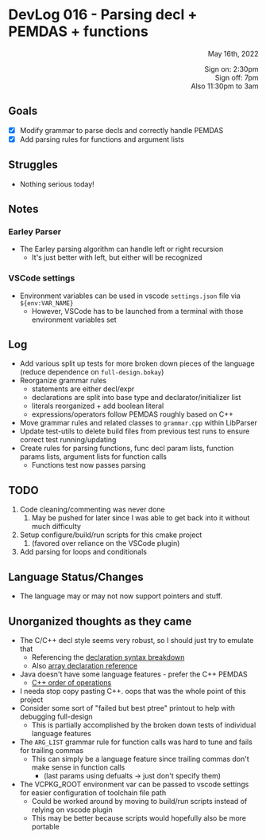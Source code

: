 # DevLog 016 - Parsing decl + PEMDAS + functions
<div align="right">
May 16th, 2022

Sign on: 2:30pm\
Sign off: 7pm\
Also 11:30pm to 3am
</div>

## Goals
- [x] Modify grammar to parse decls and correctly handle PEMDAS
- [x] Add parsing rules for functions and argument lists

## Struggles
- Nothing serious today!

## Notes
### Earley Parser
- The Earley parsing algorithm can handle left or right recursion
  - It's just better with left, but either will be recognized
### VSCode settings
- Environment variables can be used in vscode `settings.json` file via `${env:VAR_NAME}`
  - However, VSCode has to be launched from a terminal with those environment variables set

## Log
- Add various split up tests for more broken down pieces of the language (reduce dependence on `full-design.bokay`)
- Reorganize grammar rules
  - statements are either decl/expr
  - declarations are split into base type and declarator/initializer list
  - literals reorganized + add boolean literal
  - expressions/operators follow PEMDAS roughly based on C++
- Move grammar rules and related classes to `grammar.cpp` within LibParser
- Update test-utils to delete build files from previous test runs to ensure correct test running/updating
- Create rules for parsing functions, func decl param lists, function params lists, argument lists for function calls
  - Functions test now passes parsing

## TODO
1. Code cleaning/commenting was never done
   1. May be pushed for later since I was able to get back into it without much difficulty
2. Setup configure/build/run scripts for this cmake project
   1. (favored over reliance on the VSCode plugin)
3. Add parsing for loops and conditionals

## Language Status/Changes
- The language may or may not now support pointers and stuff.

## Unorganized thoughts as they came
- The C/C++ decl style seems very robust, so I should just try to emulate that
  - Referencing the [declaration syntax breakdown](https://en.cppreference.com/w/cpp/language/declaration)
  - Also [array declaration reference](https://en.cppreference.com/w/cpp/language/array)
- Java doesn't have some language features - prefer the C++ PEMDAS
  - [C++ order of operations](https://en.cppreference.com/w/cpp/language/operator_precedence)
- I needa stop copy pasting C++. oops that was the whole point of this project
- Consider some sort of "failed but best ptree" printout to help with debugging full-design
  - This is partially accomplished by the broken down tests of individual language features
- The `ARG_LIST` grammar rule for function calls was hard to tune and fails for trailing commas
  - This can simply be a language feature since trailing commas don't make sense in function calls
    - (last params using defualts -> just don't specify them)
- The VCPKG_ROOT environment var can be passed to vscode settings for easier configuration of toolchain file path
  - Could be worked around by moving to build/run scripts instead of relying on vscode plugin
  - This may be better because scripts would hopefully also be more portable